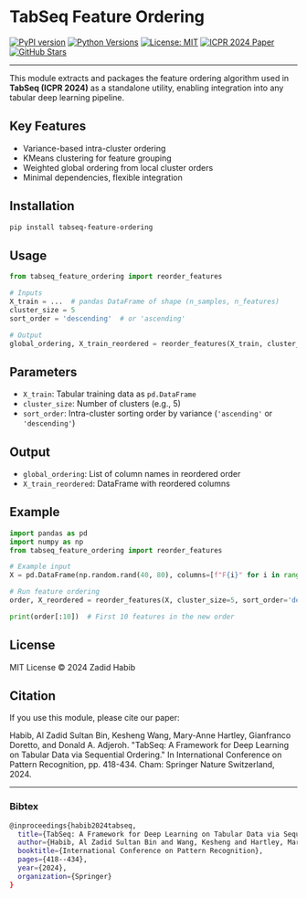 # TabSeq Feature Ordering

[![PyPI version](https://img.shields.io/pypi/v/tabseq-feature-ordering.svg)](https://pypi.org/project/tabseq-feature-ordering/)
[![Python Versions](https://img.shields.io/pypi/pyversions/tabseq-feature-ordering.svg)](https://pypi.org/project/tabseq-feature-ordering/)
[![License: MIT](https://img.shields.io/badge/License-MIT-yellow.svg)](https://opensource.org/licenses/MIT)
[![ICPR 2024 Paper](https://img.shields.io/badge/Paper-ICPR%202024-blue)](https://link.springer.com/chapter/10.1007/978-3-031-78128-5_27)
[![GitHub Stars](https://img.shields.io/github/stars/zadid6pretam/TabSeq?style=social)](https://github.com/zadid6pretam/TabSeq)

---

This module extracts and packages the feature ordering algorithm used in **TabSeq (ICPR 2024)** as a standalone utility, enabling integration into any tabular deep learning pipeline.



## Key Features

-  Variance-based intra-cluster ordering  
-  KMeans clustering for feature grouping  
-  Weighted global ordering from local cluster orders  
-  Minimal dependencies, flexible integration  

## Installation

```bash
pip install tabseq-feature-ordering
```

## Usage

```python
from tabseq_feature_ordering import reorder_features

# Inputs
X_train = ...  # pandas DataFrame of shape (n_samples, n_features)
cluster_size = 5
sort_order = 'descending'  # or 'ascending'

# Output
global_ordering, X_train_reordered = reorder_features(X_train, cluster_size, sort_order)
```

## Parameters

- `X_train`: Tabular training data as `pd.DataFrame`
- `cluster_size`: Number of clusters (e.g., 5)
- `sort_order`: Intra-cluster sorting order by variance (`'ascending'` or `'descending'`)

## Output

- `global_ordering`: List of column names in reordered order
- `X_train_reordered`: DataFrame with reordered columns

## Example

```python
import pandas as pd
import numpy as np
from tabseq_feature_ordering import reorder_features

# Example input
X = pd.DataFrame(np.random.rand(40, 80), columns=[f"F{i}" for i in range(80)])

# Run feature ordering
order, X_reordered = reorder_features(X, cluster_size=5, sort_order='descending')

print(order[:10])  # First 10 features in the new order
```

## License

MIT License © 2024 Zadid Habib

## Citation

If you use this module, please cite our paper:

Habib, Al Zadid Sultan Bin, Kesheng Wang, Mary-Anne Hartley, Gianfranco Doretto, and Donald A. Adjeroh. "TabSeq: A Framework for Deep Learning on Tabular Data via Sequential Ordering." In International Conference on Pattern Recognition, pp. 418-434. Cham: Springer Nature Switzerland, 2024.

---

### Bibtex

```bash
@inproceedings{habib2024tabseq,
  title={TabSeq: A Framework for Deep Learning on Tabular Data via Sequential Ordering},
  author={Habib, Al Zadid Sultan Bin and Wang, Kesheng and Hartley, Mary-Anne and Doretto, Gianfranco and A. Adjeroh, Donald},
  booktitle={International Conference on Pattern Recognition},
  pages={418--434},
  year={2024},
  organization={Springer}
}
```
